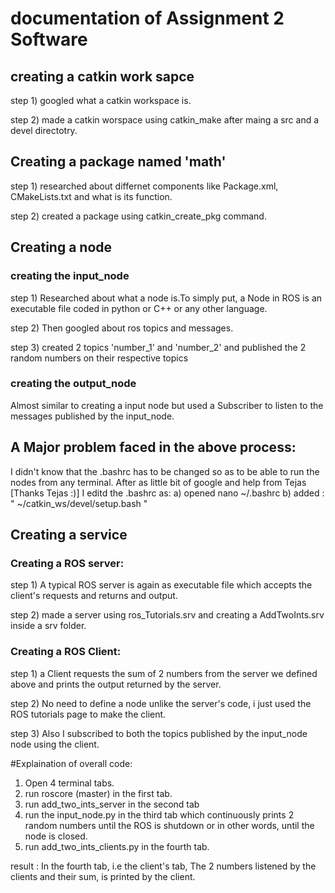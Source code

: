 # documentation of Assignment 2 Software
## creating a catkin work sapce

step 1) googled what a catkin workspace is.

step 2) made a catkin worspace using catkin_make after maing a src and a devel directotry.

## Creating a package named 'math'

step 1) researched about differnet components like Package.xml, CMakeLists.txt and what is its function.

step 2) created a package using catkin_create_pkg command.

## Creating a node

### creating the input_node
step 1) Researched about what a node is.To simply put, a Node in ROS is an executable file coded in python or C++ or any other language.

step 2) Then googled about ros topics and messages.

step 3) created 2 topics 'number_1' and 'number_2' and published the 2 random numbers on their respective topics 

### creating the output_node

Almost similar to creating a input node but used a Subscriber to listen to the messages published by the input_node.

## A Major problem faced in the above process:

I didn't know that the .bashrc has to be changed so as to be able to run the nodes from any terminal.
After as little bit of google and help from Tejas [Thanks Tejas :)] I editd the .bashrc as:
	a) opened nano ~/.bashrc
	b) added : " ~/catkin_ws/devel/setup.bash "
	
## Creating a service

### Creating a ROS server:

step 1) A typical ROS server is again as executable file which accepts the client's requests and returns and output.

step 2) made a server using ros_Tutorials.srv and creating a AddTwoInts.srv inside a srv folder.

### Creating a ROS Client:

step 1) a Client requests the sum of 2 numbers from the server we defined above and prints the output returned by the server.

step 2) No need to define a node unlike the server's code, i just used the ROS tutorials page to make the client.

step 3) Also I subscribed to both the topics published by the input_node node using the client.

#Explaination of overall code:

1) Open 4 terminal tabs.
2) run roscore (master) in the first tab.
3) run add_two_ints_server in the second tab
4) run the input_node.py in the third tab which continuously prints 2 random numbers until the ROS is shutdown or in other words, until the node is closed.
5) run add_two_ints_clients.py in the fourth tab.

result : In the fourth tab, i.e the client's tab, The 2 numbers listened by the clients and their sum, is printed by the client.
